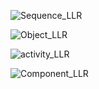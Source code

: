 
![Sequence_LLR](https://user-images.githubusercontent.com/78867874/107903374-163bc180-6f6f-11eb-9d7c-e0a549ae7254.jpg)

![Object_LLR](https://user-images.githubusercontent.com/78867874/107903416-32d7f980-6f6f-11eb-9e34-967ccf36be9a.jpg)

![activity_LLR](https://user-images.githubusercontent.com/78857426/107903636-c7425c00-6f6f-11eb-94bf-db9df935b444.jpg)


![Component_LLR](https://user-images.githubusercontent.com/78857426/107903734-f0fb8300-6f6f-11eb-84ef-ae9df8810ecf.jpg)
